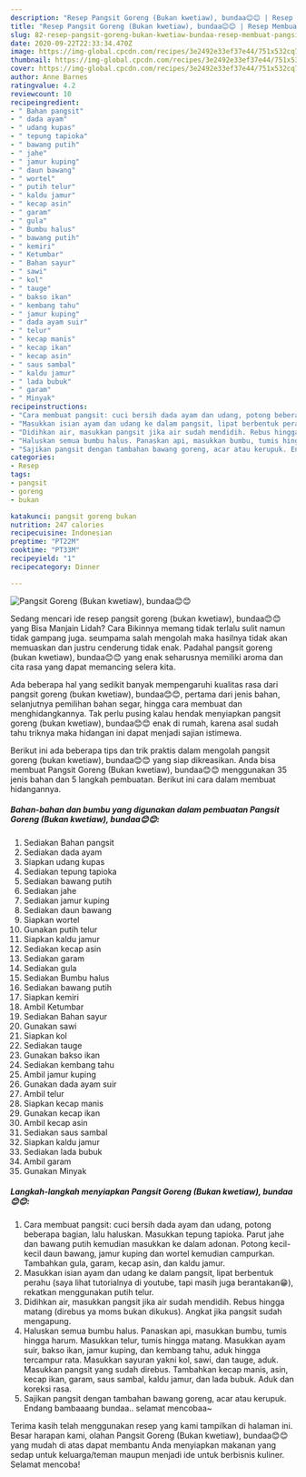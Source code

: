 ```yaml
---
description: "Resep Pangsit Goreng (Bukan kwetiaw), bundaa😊😊 | Resep Membuat Pangsit Goreng (Bukan kwetiaw), bundaa😊😊 Yang Enak Dan Lezat"
title: "Resep Pangsit Goreng (Bukan kwetiaw), bundaa😊😊 | Resep Membuat Pangsit Goreng (Bukan kwetiaw), bundaa😊😊 Yang Enak Dan Lezat"
slug: 82-resep-pangsit-goreng-bukan-kwetiaw-bundaa-resep-membuat-pangsit-goreng-bukan-kwetiaw-bundaa-yang-enak-dan-lezat
date: 2020-09-22T22:33:34.470Z
image: https://img-global.cpcdn.com/recipes/3e2492e33ef37e44/751x532cq70/pangsit-goreng-bukan-kwetiaw-bundaa😊😊-foto-resep-utama.jpg
thumbnail: https://img-global.cpcdn.com/recipes/3e2492e33ef37e44/751x532cq70/pangsit-goreng-bukan-kwetiaw-bundaa😊😊-foto-resep-utama.jpg
cover: https://img-global.cpcdn.com/recipes/3e2492e33ef37e44/751x532cq70/pangsit-goreng-bukan-kwetiaw-bundaa😊😊-foto-resep-utama.jpg
author: Anne Barnes
ratingvalue: 4.2
reviewcount: 10
recipeingredient:
- " Bahan pangsit"
- " dada ayam"
- " udang kupas"
- " tepung tapioka"
- " bawang putih"
- " jahe"
- " jamur kuping"
- " daun bawang"
- " wortel"
- " putih telur"
- " kaldu jamur"
- " kecap asin"
- " garam"
- " gula"
- " Bumbu halus"
- " bawang putih"
- " kemiri"
- " Ketumbar"
- " Bahan sayur"
- " sawi"
- " kol"
- " tauge"
- " bakso ikan"
- " kembang tahu"
- " jamur kuping"
- " dada ayam suir"
- " telur"
- " kecap manis"
- " kecap ikan"
- " kecap asin"
- " saus sambal"
- " kaldu jamur"
- " lada bubuk"
- " garam"
- " Minyak"
recipeinstructions:
- "Cara membuat pangsit: cuci bersih dada ayam dan udang, potong beberapa bagian, lalu haluskan. Masukkan tepung tapioka. Parut jahe dan bawang putih kemudian masukkan ke dalam adonan. Potong kecil-kecil daun bawang, jamur kuping dan wortel kemudian campurkan. Tambahkan gula, garam, kecap asin, dan kaldu jamur."
- "Masukkan isian ayam dan udang ke dalam pangsit, lipat berbentuk perahu (saya lihat tutorialnya di youtube, tapi masih juga berantakan😁), rekatkan menggunakan putih telur."
- "Didihkan air, masukkan pangsit jika air sudah mendidih. Rebus hingga matang (direbus ya moms bukan dikukus). Angkat jika pangsit sudah mengapung."
- "Haluskan semua bumbu halus. Panaskan api, masukkan bumbu, tumis hingga harum. Masukkan telur, tumis hingga matang. Masukkan ayam suir, bakso ikan, jamur kuping, dan kembang tahu, aduk hingga tercampur rata. Masukkan sayuran yakni kol, sawi, dan tauge, aduk. Masukkan pangsit yang sudah direbus. Tambahkan kecap manis, asin, kecap ikan, garam, saus sambal, kaldu jamur, dan lada bubuk. Aduk dan koreksi rasa."
- "Sajikan pangsit dengan tambahan bawang goreng, acar atau kerupuk. Endang bambaaang bundaa.. selamat mencobaa~"
categories:
- Resep
tags:
- pangsit
- goreng
- bukan

katakunci: pangsit goreng bukan 
nutrition: 247 calories
recipecuisine: Indonesian
preptime: "PT22M"
cooktime: "PT33M"
recipeyield: "1"
recipecategory: Dinner

---
```



![Pangsit Goreng (Bukan kwetiaw), bundaa😊😊](https://img-global.cpcdn.com/recipes/3e2492e33ef37e44/751x532cq70/pangsit-goreng-bukan-kwetiaw-bundaa😊😊-foto-resep-utama.jpg)

Sedang mencari ide resep pangsit goreng (bukan kwetiaw), bundaa😊😊 yang Bisa Manjain Lidah? Cara Bikinnya memang tidak terlalu sulit namun tidak gampang juga. seumpama salah mengolah maka hasilnya tidak akan memuaskan dan justru cenderung tidak enak. Padahal pangsit goreng (bukan kwetiaw), bundaa😊😊 yang enak seharusnya memiliki aroma dan cita rasa yang dapat memancing selera kita.

Ada beberapa hal yang sedikit banyak mempengaruhi kualitas rasa dari pangsit goreng (bukan kwetiaw), bundaa😊😊, pertama dari jenis bahan, selanjutnya pemilihan bahan segar, hingga cara membuat dan menghidangkannya. Tak perlu pusing kalau hendak menyiapkan pangsit goreng (bukan kwetiaw), bundaa😊😊 enak di rumah, karena asal sudah tahu triknya maka hidangan ini dapat menjadi sajian istimewa.




Berikut ini ada beberapa tips dan trik praktis dalam mengolah pangsit goreng (bukan kwetiaw), bundaa😊😊 yang siap dikreasikan. Anda bisa membuat Pangsit Goreng (Bukan kwetiaw), bundaa😊😊 menggunakan 35 jenis bahan dan 5 langkah pembuatan. Berikut ini cara dalam membuat hidangannya.

<!--inarticleads1-->

##### Bahan-bahan dan bumbu yang digunakan dalam pembuatan Pangsit Goreng (Bukan kwetiaw), bundaa😊😊:

1. Sediakan  Bahan pangsit
1. Sediakan  dada ayam
1. Siapkan  udang kupas
1. Sediakan  tepung tapioka
1. Sediakan  bawang putih
1. Sediakan  jahe
1. Sediakan  jamur kuping
1. Sediakan  daun bawang
1. Siapkan  wortel
1. Gunakan  putih telur
1. Siapkan  kaldu jamur
1. Sediakan  kecap asin
1. Sediakan  garam
1. Sediakan  gula
1. Sediakan  Bumbu halus
1. Sediakan  bawang putih
1. Siapkan  kemiri
1. Ambil  Ketumbar
1. Sediakan  Bahan sayur
1. Gunakan  sawi
1. Siapkan  kol
1. Sediakan  tauge
1. Gunakan  bakso ikan
1. Sediakan  kembang tahu
1. Ambil  jamur kuping
1. Gunakan  dada ayam suir
1. Ambil  telur
1. Siapkan  kecap manis
1. Gunakan  kecap ikan
1. Ambil  kecap asin
1. Sediakan  saus sambal
1. Siapkan  kaldu jamur
1. Sediakan  lada bubuk
1. Ambil  garam
1. Gunakan  Minyak




<!--inarticleads2-->

##### Langkah-langkah menyiapkan Pangsit Goreng (Bukan kwetiaw), bundaa😊😊:

1. Cara membuat pangsit: cuci bersih dada ayam dan udang, potong beberapa bagian, lalu haluskan. Masukkan tepung tapioka. Parut jahe dan bawang putih kemudian masukkan ke dalam adonan. Potong kecil-kecil daun bawang, jamur kuping dan wortel kemudian campurkan. Tambahkan gula, garam, kecap asin, dan kaldu jamur.
1. Masukkan isian ayam dan udang ke dalam pangsit, lipat berbentuk perahu (saya lihat tutorialnya di youtube, tapi masih juga berantakan😁), rekatkan menggunakan putih telur.
1. Didihkan air, masukkan pangsit jika air sudah mendidih. Rebus hingga matang (direbus ya moms bukan dikukus). Angkat jika pangsit sudah mengapung.
1. Haluskan semua bumbu halus. Panaskan api, masukkan bumbu, tumis hingga harum. Masukkan telur, tumis hingga matang. Masukkan ayam suir, bakso ikan, jamur kuping, dan kembang tahu, aduk hingga tercampur rata. Masukkan sayuran yakni kol, sawi, dan tauge, aduk. Masukkan pangsit yang sudah direbus. Tambahkan kecap manis, asin, kecap ikan, garam, saus sambal, kaldu jamur, dan lada bubuk. Aduk dan koreksi rasa.
1. Sajikan pangsit dengan tambahan bawang goreng, acar atau kerupuk. Endang bambaaang bundaa.. selamat mencobaa~




Terima kasih telah menggunakan resep yang kami tampilkan di halaman ini. Besar harapan kami, olahan Pangsit Goreng (Bukan kwetiaw), bundaa😊😊 yang mudah di atas dapat membantu Anda menyiapkan makanan yang sedap untuk keluarga/teman maupun menjadi ide untuk berbisnis kuliner. Selamat mencoba!
